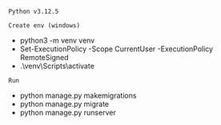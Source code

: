 
`Python v3.12.5`

`Create env (windows)`
 - python3 -m venv venv
 - Set-ExecutionPolicy -Scope CurrentUser -ExecutionPolicy RemoteSigned
 - .\venv\Scripts\activate

`Run `
 - python manage.py makemigrations
 - python manage.py migrate
 - python manage.py runserver